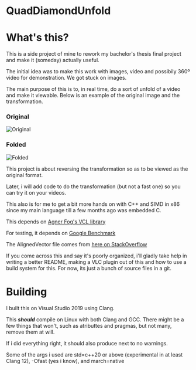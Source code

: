 # QuadDiamondUnfold
 
# What's this?

This is a side project of mine to rework my bachelor's thesis final project and make it (someday) actually useful.

The initial idea was to make this work with images, video and possibily 360º video for demonstration. We got stuck on images.

The main purpose of this is to, in real time, do a sort of unfold of a video and make it viewable. Below is an example of the original image and the transformation. 

### Original
![Original](/media/unfolded.png "Original")

### Folded
![Folded](/media/folded.png "Folded")

This project is about reversing the transformation so as to be viewed as the original format.

Later, i will add code to do the transformation (but not a fast one) so you can try it on your videos.

This also is for me to get a bit more hands on with C++ and SIMD in x86 since my main language till a few months ago was embedded C.

This depends on [Agner Fog's VCL library](https://github.com/vectorclass/version2)

For testing, it depends on [Google Benchmark](https://github.com/google/benchmark)

The AlignedVector file comes from [here on StackOverflow](https://stackoverflow.com/a/70994249)

If you come across this and say it's poorly organized, i'll gladly take help in writing a better README, making a VLC plugin out of this and how to use a build system for this.
For now, its just a bunch of source files in a git.

# Building

I built this on Visual Studio 2019 using Clang.

This ***should*** compile on Linux with both Clang and GCC. There might be a few things that won't, such as atributtes and pragmas, but not many, remove them at will.

If i did everything right, it should also produce next to no warnings.

Some of the args i used are std=c++20 or above (experimental in at least Clang 12), -Ofast (yes i know), and march=native
